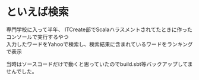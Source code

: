 # といえば検索

専門学校に入って半年、
ITCreate部でScalaハラスメントされてたときに作ったコンソールで実行するやつ  
入力したワードをYahooで検索し、検索結果に含まれているワードをランキングで表示

当時はソースコードだけで動くと思っていたのでbuild.sbt等バックアップしてませんでした。
